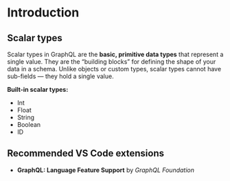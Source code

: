 # Introduction

## Scalar types

Scalar types in GraphQL are the **basic, primitive data types** that represent a single value. They are the “building blocks” for defining the shape of your data in a schema. Unlike objects or custom types, scalar types cannot have sub-fields — they hold a single value.

**Built-in scalar types:**

- Int
- Float
- String
- Boolean
- ID

## Recommended VS Code extensions

- **GraphQL: Language Feature Support** by _GraphQL Foundation_
